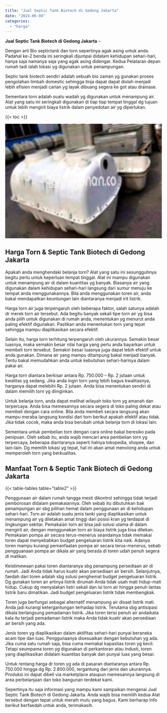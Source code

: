 ```yaml
---
title: "Jual Septic Tank Biotech di Gedong Jakarta"
date: "2024-06-04"
categories: 
  - "harga"
---
```


**Jual Septic Tank Biotech di Gedong Jakarta** –

Dengan arti Bio septictank dan torn sepertinya agak asing untuk anda. Padahal ke-2 benda ini seringkali dijumpai didalam kehidupan sehari-hari, hanya saja namanya saja yang agak asing didengar. Kedua Pelataran depan rumah tadi ialah lokasi yg digunakan untuk penampungan.

Septic tank biotech sendiri adalah sebuah bio zaman yg gunakan proses pengolahan limbah domestic sehingga tinja dapat dapat diolah menjadi lebih efisien menjadi carian yg layak dibuang segera ke got atau drainase.

Sementara torn adalah suatu wadah yg digunakan untuk menampung air. Alat yang satu ini seringkali digunakan di tiap tiap tempat tinggal dg tujuan untuk lebih mengirit biaya listrik dalam penyedotan air yg diperlukan.

{{< toc >}}

![Jual Septic Tank Biotech di Gedong Jakarta](/images/jual-bio-septictank-34.png)

## Harga Torn & Septic Tank Biotech di Gedong Jakarta

Apakah anda menghendaki belanja torn? Alat yang satu ini sesungguhnya begitu perlu untuk keperluan tempat tinggal. Alat ini mampu digunakan untuk menampung air di dalam kuantitas yg banyak. Biasanya air yang digunakan dalam kehidupan sehari-hari langsung dari sumur menuju ke tempat anda menggunakannya. Bila anda menggunakan toren air, anda bakal mendapatkan keuntungan lain diantaranya menjadi irit listrik.

Harga torn air juga terpengaruh oleh beberapa faktor, salah satunya adalah dr merek torn air tersebut. Ada begitu banyak sekali tipe torn air yg bisa anda pilih untuk digunakan di rumah anda, menentukan yg menurut anda paling efektif digunakan. Pastikan anda menentukan torn yang tepat sehingga mampu diaplikasikan secara efektif.

Selain itu, harga torn terhitung terpengaruh oleh ukurannya. Semakin besar luasnya, maka semakin besar nilai harga yang perlu anda bayarkan untuk membeli torn tersebut. Semakin besar luasnya juga dapat lebih efektif untuk anda gunakan. Dimana air yang mampu ditampung bakal menjadi banyak. Tentu bakal memudahkan anda untuk kebutuhan sehari-harinya dalam pakai air.

Harga torn diantara berkisar antara Rp. 750.000 – Rp. 2 jutaan untuk kwalitas yg sedang. Jika anda ingin torn yang lebih bagus kwalitasnya, harganya dapat melebihi Rp. 2 jutaan. Anda bisa menentukan sendiri di dalam memilih torn yg diinginkan.

Untuk belanja torn, anda dapat melihat wilayah toko torn yg amanah dan terpercaya. Anda bisa memesannya secara segera di toko paling dekat atau membeli dengan cara online. Bila anda membeli secara langsung akan mampu meraba langsung kondisi dari torn berikut apakah efektif atau tidak. Jika tidak cocok, maka anda bisa berubah untuk belanja torn di lokasi lain.

Sementara untuk pembelian torn dengan cara online bakal beresiko pada penipuan. Oleh sebab itu, anda wajib mencari area pembelian torn yg terpercaya, beberapa diantaranya seperti halnya tokopedia, shopee, dan lain-lain. Dg memilih lokasi yg tepat, hal ini akan amat menolong anda untuk memperoleh torn yang berkualitas.

## Manfaat Torn & Septic Tank Biotech di Gedong Jakarta

{{< table-tables table="table2" >}}

Penggunaan air dalam rumah tangga mesti dikontrol sehingga tidak terjadi pemborosan didalam pemakaiannya. Oleh sebab itu dibutuhkan bak penampungan air sbg pilihan hemat dalam penggunaan air di kehidupan sehari-hari. Torn air adalah suatu jenis tanki yang diaplikasikan untuk menampung air yg diletakan amat tinggi dari posisi kran yg terdapat di lingkungan sekitar. Pemakaian torn air bisa jadi solusi utama di dalam mengirit air, dengan menggunakan torn air biaya listrik juga bisa ditekan. Pemakaian pompa air secara terus-menerus seandainya tidak memakai toren dapat menyebabkan budget pengeluaran listrik kita naik. Adanya toren mampu kurangi pemanfaatan pompa air secara terus-menerus, sebab pengguanaan pompa air dikala air yang berada di toren udah penuh segera di matikan.

Keistimewaan pakai toren diantaranya sbg penampung persediaan air di rumah. Jadi Anda tidak harus kuatir akan persediaan air bersih. Selanjutnya, faedah dari toren adalah sbg solusi penghemat budget pengeluaran listrik. Dg gunakan toren air artinya listrik dirumah Anda tidak usah mati hidup-mati hidup. Cukup dg menyalakan listri sekali dan isi torn air hingga penuh lantas listrik baru dimatikan. Jadi budget pengeluaran listrik tidak membengkak.

Toren juga berfungsi sebagai alternatif menampung air disaat listrik mati. Anda jadi kurangi ketergantungan terhadap listrik. Terutama sbg antisipasi dikala berlangsung pemadaman listrik. Jika toren terisi penuh air andaikata kala itu terjadi pemadaman listrik maka Anda tidak kuatir akan persediaan air bersih yang ada.

Jenis toren yg diaplikasikan dalam aktifitas sehari-hari punyai beraneka acam tipe dan luas. Penggunaanya disesuaikan dengan kebutuhan yg ada. Jika cuma satu rumah saja, bisa cuma memakai kapasitas toren yg kecil. Tetapi seumpama toren yg digunakan di perkantoran atau industi, toren yang diaplikasikan didalam kuantitas banyak dan punyai luas yang besar.

Untuk rentang harga dr toren yg ada di pasaran diantaranya antara Rp. 750.000 hingga dg Rp. 2.800.000, tergantung dari jenis dan ukurannya. Produksi ini dapat dibeli via marketplace ataupun memesannya langsung di area perbelanjaan dan toko bangunan terdekat kami.

Sepertinya itu saja informasi yang mampu kami sampaikan mengenai Jual Septic Tank Biotech di Gedong Jakarta. Anda wajib bisa memilih kedua Alat tersebut dengan tepat untuk meraih mutu yang bagus. Kami berharap Info berikut berfaedah untuk anda, terimakasih.
